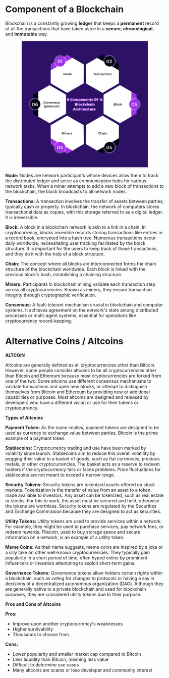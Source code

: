 # Component of a Blockchain

Blockchain is a constantly growing **ledger** that keeps a **permanent** record of all the transactions that have taken place in a **secure**, **chronological**, and **immutable** way. 

<p align="center">
<img src="img/2024-06-23-12-24-30.png" alt="Components of BlockChain" width="400" height="400"/>
</p>

**Node:** Nodes are network participants whose devices allow them to track the distributed ledger and serve as communication hubs for various network tasks. When a miner attempts to add a new block of transactions to the blockchain, the block broadcasts to all network nodes.

**Transactions:** A transaction involves the transfer of assets between parties, typically cash or property. In blockchain, the network of computers stores transactional data as copies, with this storage referred to as a digital ledger. It is irreversible.

**Block:** A block in a blockchain network is akin to a link in a chain. In cryptocurrency, blocks resemble records storing transactions like entries in a record book, encrypted into a hash tree. Numerous transactions occur daily worldwide, necessitating user tracking facilitated by the block structure. It is important for the users to keep track of those transactions, and they do it with the help of a block structure.

**Chain:** The concept where all blocks are interconnected forms the chain structure of the blockchain worldwide. Each block is linked with the previous block's hash, establishing a chaining structure.

**Miners:** Participants in blockchain mining validate each transaction step across all cryptocurrencies. Known as miners, they ensure transaction integrity through cryptographic verification.

**Consensus:** A fault-tolerant mechanism crucial in blockchain and computer systems. It achieves agreement on the network's state among distributed processes or multi-agent systems, essential for operations like cryptocurrency record-keeping.



# Alternative Coins / Altcoins

**ALTCOIN**

Altcoins are generally defined as all cryptocurrencies other than Bitcoin. However, some people consider altcoins to be all cryptocurrencies other than Bitcoin and Ethereum because most cryptocurrencies are forked from one of the two. Some altcoins use different consensus mechanisms to validate transactions and open new blocks, or attempt to distinguish themselves from Bitcoin and Ethereum by providing new or additional capabilities or purposes. Most altcoins are designed and released by developers who have a different vision or use for their tokens or cryptocurrency.

**Types of Altcoins**

**Payment Token:** As the name implies, payment tokens are designed to be used as currency to exchange value between parties. Bitcoin is the prime example of a payment token.

**Stablecoins:** Cryptocurrency trading and use have been marked by volatility since launch. Stablecoins aim to reduce this overall volatility by pegging their value to a basket of goods, such as fiat currencies, precious metals, or other cryptocurrencies. The basket acts as a reserve to redeem holders if the cryptocurrency fails or faces problems. Price fluctuations for stablecoins are not meant to exceed a narrow range.

**Security Tokens:** Security tokens are tokenized assets offered on stock markets. Tokenization is the transfer of value from an asset to a token, made available to investors. Any asset can be tokenized, such as real estate or stocks. For this to work, the asset must be secured and held, otherwise the tokens are worthless. Security tokens are regulated by the Securities and Exchange Commission because they are designed to act as securities.

**Utility Tokens:** Utility tokens are used to provide services within a network. For example, they might be used to purchase services, pay network fees, or redeem rewards. Filecoin, used to buy storage space and secure information on a network, is an example of a utility token.

**Meme Coins:** As their name suggests, meme coins are inspired by a joke or a silly take on other well-known cryptocurrencies. They typically gain popularity in a short period of time, often hyped online by prominent influencers or investors attempting to exploit short-term gains.

**Governance Tokens:** Governance tokens allow holders certain rights within a blockchain, such as voting for changes to protocols or having a say in decisions of a decentralized autonomous organization (DAO). Although they are generally native to a private blockchain and used for blockchain purposes, they are considered utility tokens due to their purpose.

**Pros and Cons of Altcoins**

**Pros:**
- Improve upon another cryptocurrency's weaknesses
- Higher survivability
- Thousands to choose from

**Cons:**
- Lower popularity and smaller market cap compared to Bitcoin
- Less liquidity than Bitcoin, meaning less value
- Difficult to determine use cases
- Many altcoins are scams or lose developer and community interest

